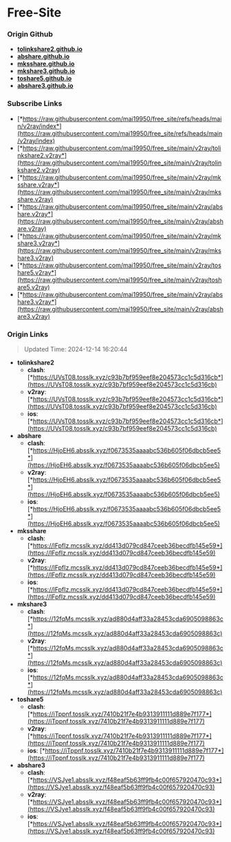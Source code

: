 # Free-Site

### Origin Github

- [**tolinkshare2.github.io**](https://github.com/tolinkshare2/tolinkshare2.github.io)
- [**abshare.github.io**](https://github.com/abshare/abshare.github.io)
- [**mksshare.github.io**](https://github.com/mksshare/mksshare.github.io)
- [**mkshare3.github.io**](https://github.com/mkshare3/mkshare3.github.io)
- [**toshare5.github.io**](https://github.com/toshare5/toshare5.github.io)
- [**abshare3.github.io**](https://github.com/abshare3/abshare3.github.io)

### Subscribe Links

- [*https://raw.githubusercontent.com/mai19950/free_site/refs/heads/main/v2ray/index*](https://raw.githubusercontent.com/mai19950/free_site/refs/heads/main/v2ray/index)
- [*https://raw.githubusercontent.com/mai19950/free_site/main/v2ray/tolinkshare2.v2ray*](https://raw.githubusercontent.com/mai19950/free_site/main/v2ray/tolinkshare2.v2ray)
- [*https://raw.githubusercontent.com/mai19950/free_site/main/v2ray/mksshare.v2ray*](https://raw.githubusercontent.com/mai19950/free_site/main/v2ray/mksshare.v2ray)
- [*https://raw.githubusercontent.com/mai19950/free_site/main/v2ray/abshare.v2ray*](https://raw.githubusercontent.com/mai19950/free_site/main/v2ray/abshare.v2ray)
- [*https://raw.githubusercontent.com/mai19950/free_site/main/v2ray/mkshare3.v2ray*](https://raw.githubusercontent.com/mai19950/free_site/main/v2ray/mkshare3.v2ray)
- [*https://raw.githubusercontent.com/mai19950/free_site/main/v2ray/toshare5.v2ray*](https://raw.githubusercontent.com/mai19950/free_site/main/v2ray/toshare5.v2ray)
- [*https://raw.githubusercontent.com/mai19950/free_site/main/v2ray/abshare3.v2ray*](https://raw.githubusercontent.com/mai19950/free_site/main/v2ray/abshare3.v2ray)

### Origin Links

> Updated Time: 2024-12-14 16:20:44

- **tolinkshare2**
  - **clash**: [*https://UVsT08.tosslk.xyz/c93b7bf959eef8e204573cc1c5d316cb*](https://UVsT08.tosslk.xyz/c93b7bf959eef8e204573cc1c5d316cb)
  - **v2ray**: [*https://UVsT08.tosslk.xyz/c93b7bf959eef8e204573cc1c5d316cb*](https://UVsT08.tosslk.xyz/c93b7bf959eef8e204573cc1c5d316cb)
  - **ios**: [*https://UVsT08.tosslk.xyz/c93b7bf959eef8e204573cc1c5d316cb*](https://UVsT08.tosslk.xyz/c93b7bf959eef8e204573cc1c5d316cb)
- **abshare**
  - **clash**: [*https://HjoEH6.absslk.xyz/f0673535aaaabc536b605f06dbcb5ee5*](https://HjoEH6.absslk.xyz/f0673535aaaabc536b605f06dbcb5ee5)
  - **v2ray**: [*https://HjoEH6.absslk.xyz/f0673535aaaabc536b605f06dbcb5ee5*](https://HjoEH6.absslk.xyz/f0673535aaaabc536b605f06dbcb5ee5)
  - **ios**: [*https://HjoEH6.absslk.xyz/f0673535aaaabc536b605f06dbcb5ee5*](https://HjoEH6.absslk.xyz/f0673535aaaabc536b605f06dbcb5ee5)
- **mksshare**
  - **clash**: [*https://lFpfIz.mcsslk.xyz/dd413d079cd847ceeb36becdfb145e59*](https://lFpfIz.mcsslk.xyz/dd413d079cd847ceeb36becdfb145e59)
  - **v2ray**: [*https://lFpfIz.mcsslk.xyz/dd413d079cd847ceeb36becdfb145e59*](https://lFpfIz.mcsslk.xyz/dd413d079cd847ceeb36becdfb145e59)
  - **ios**: [*https://lFpfIz.mcsslk.xyz/dd413d079cd847ceeb36becdfb145e59*](https://lFpfIz.mcsslk.xyz/dd413d079cd847ceeb36becdfb145e59)
- **mkshare3**
  - **clash**: [*https://12fqMs.mcsslk.xyz/ad880d4aff33a28453cda6905098863c*](https://12fqMs.mcsslk.xyz/ad880d4aff33a28453cda6905098863c)
  - **v2ray**: [*https://12fqMs.mcsslk.xyz/ad880d4aff33a28453cda6905098863c*](https://12fqMs.mcsslk.xyz/ad880d4aff33a28453cda6905098863c)
  - **ios**: [*https://12fqMs.mcsslk.xyz/ad880d4aff33a28453cda6905098863c*](https://12fqMs.mcsslk.xyz/ad880d4aff33a28453cda6905098863c)
- **toshare5**
  - **clash**: [*https://iTppnf.tosslk.xyz/7410b21f7e4b9313911111d889e7f177*](https://iTppnf.tosslk.xyz/7410b21f7e4b9313911111d889e7f177)
  - **v2ray**: [*https://iTppnf.tosslk.xyz/7410b21f7e4b9313911111d889e7f177*](https://iTppnf.tosslk.xyz/7410b21f7e4b9313911111d889e7f177)
  - **ios**: [*https://iTppnf.tosslk.xyz/7410b21f7e4b9313911111d889e7f177*](https://iTppnf.tosslk.xyz/7410b21f7e4b9313911111d889e7f177)
- **abshare3**
  - **clash**: [*https://VSJye1.absslk.xyz/f48eaf5b63ff9fb4c00f657920470c93*](https://VSJye1.absslk.xyz/f48eaf5b63ff9fb4c00f657920470c93)
  - **v2ray**: [*https://VSJye1.absslk.xyz/f48eaf5b63ff9fb4c00f657920470c93*](https://VSJye1.absslk.xyz/f48eaf5b63ff9fb4c00f657920470c93)
  - **ios**: [*https://VSJye1.absslk.xyz/f48eaf5b63ff9fb4c00f657920470c93*](https://VSJye1.absslk.xyz/f48eaf5b63ff9fb4c00f657920470c93)
